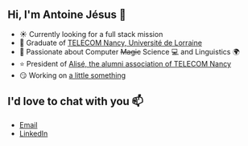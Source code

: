 ## Hi, I'm Antoine Jésus 👋

- ☀️ Currently looking for a full stack mission
- 📙 Graduate of [TELECOM Nancy, Université de Lorraine](https://telecomnancy.univ-lorraine.fr/en)
- 💞️ Passionate about Computer ~~Magic~~ Science 💻 and Linguistics 🌍
- ⭐ President of [Alisé, the alumni association of TELECOM Nancy](https://www.alise.fr/)
- 😏 Working on [a little something](https://pyano.app)

## I'd love to chat with you 📫

- [Email](mailto:contact@antoine-jesus.com)
- [LinkedIn](https://www.linkedin.com/in/antoine-jesus/)

